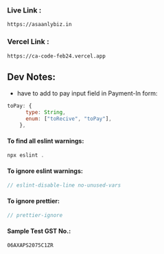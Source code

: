 ### Live Link :

```
https://asaanlybiz.in
```

### Vercel Link :

```
https://ca-code-feb24.vercel.app
```

## Dev Notes:

- have to add to pay input field in Payment-In form:

```javascript
toPay: {
      type: String,
      enum: ["toRecive", "toPay"],
    },
```

#### To find all eslint warnings:

```javascript
npx eslint .
```

#### To ignore eslint warnings:

```javascript
// eslint-disable-line no-unused-vars
```

#### To ignore prettier:

```javascript
// prettier-ignore
```

#### Sample Test GST No.:

```xml
06AXAPS2075C1ZR
```
